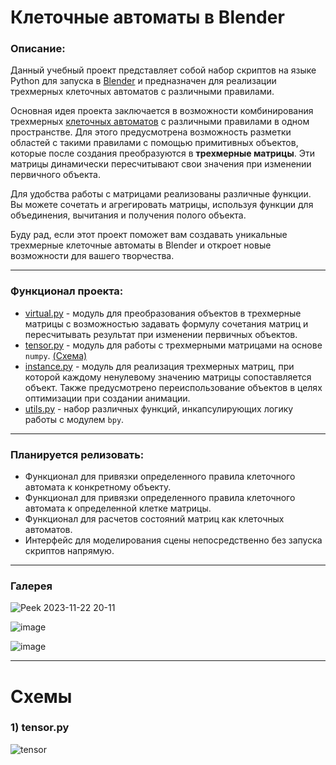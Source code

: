 # Клеточные автоматы в Blender

### Описание:

Данный учебный проект представляет собой набор скриптов на языке Python для запуска в [Blender](https://www.blender.org/) и предназначен для реализации трехмерных клеточных автоматов с различными правилами.

Основная идея проекта заключается в возможности комбинирования трехмерных [клеточных автоматов](https://ru.wikipedia.org/wiki/%D0%9A%D0%BB%D0%B5%D1%82%D0%BE%D1%87%D0%BD%D1%8B%D0%B9_%D0%B0%D0%B2%D1%82%D0%BE%D0%BC%D0%B0%D1%82) с различными правилами в одном пространстве. Для этого предусмотрена возможность разметки областей с такими правилами с помощью примитивных объектов, которые после создания преобразуются в **трехмерные матрицы**. Эти матрицы динамически пересчитывают свои значения при изменении первичного объекта.

Для удобства работы с матрицами реализованы различные функции. Вы можете сочетать и агрегировать матрицы, используя функции для объединения, вычитания и получения полого объекта.

Буду рад, если этот проект поможет вам создавать уникальные трехмерные клеточные автоматы в Blender и откроет новые возможности для вашего творчества.

***

### Функционал проекта:

- [virtual.py](virtual.py) - модуль для преобразования объектов в трехмерные матрицы с возможностью задавать формулу сочетания матриц и пересчитывать результат при изменении первичных объектов.
- [tensor.py](tensor.py) - модуль для работы с трехмерными матрицами на основе `numpy`. [(Схема)](https://github.com/islesarev317/NumPy-Education/assets/78931652/bacd5d1c-cc06-4f1c-8e47-5c5e22e58acb)
- [instance.py](instance.py) - модуль для реализация трехмерных матриц, при которой каждому ненулевому значению матрицы сопоставляется объект. Также предусмотрено переиспользование объектов в целях оптимизации при создании анимации.
- [utils.py](utils.py) - набор различных функций, инкапсулирующих логику работы с модулем `bpy`.

***

### Планируется релизовать:

- Функционал для привязки определенного правила клеточного автомата к конкретному объекту.
- Функционал для привязки определенного правила клеточного автомата к определенной клетке матрицы.
- Функционал для расчетов состояний матриц как клеточных автоматов.
- Интерфейс для моделирования сцены непосредственно без запуска скриптов напрямую.

***

### Галерея

![Peek 2023-11-22 20-11](https://github.com/islesarev317/Cellular-Automata-in-Blender/assets/78931652/5d972e9e-1028-43d8-9949-afb526b13bd1)

![image](https://github.com/islesarev317/Cellular-Automata-in-Blender/assets/78931652/c2934f8f-6050-4b27-9937-f737b36821f1)

![image](https://github.com/islesarev317/Cellular-Automata-in-Blender/assets/78931652/f0e3bcfe-6b2c-4dc9-b80a-210aebfe3e04)

***

# Схемы

### 1) tensor.py

![tensor](https://github.com/islesarev317/NumPy-Education/assets/78931652/bacd5d1c-cc06-4f1c-8e47-5c5e22e58acb)






